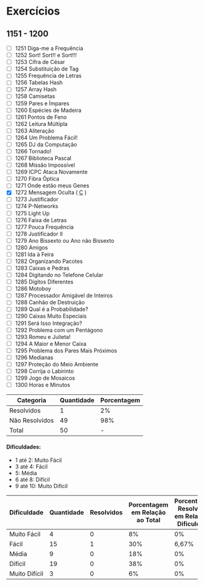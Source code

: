 # Exercícios
## 1151 - 1200

- [ ] 1251	Diga-me a Frequência
- [ ] 1252	Sort! Sort!! e Sort!!!
- [ ] 1253	Cifra de César
- [ ] 1254	Substituição de Tag
- [ ] 1255	Frequência de Letras
- [ ] 1256	Tabelas Hash
- [ ] 1257	Array Hash
- [ ] 1258	Camisetas
- [ ] 1259	Pares e Ímpares
- [ ] 1260	Espécies de Madeira
- [ ] 1261	Pontos de Feno
- [ ] 1262	Leitura Múltipla
- [ ] 1263	Aliteração
- [ ] 1264	Um Problema Fácil!
- [ ] 1265	DJ da Computação
- [ ] 1266	Tornado!
- [ ] 1267	Biblioteca Pascal
- [ ] 1268	Missão Impossível
- [ ] 1269	ICPC Ataca Novamente
- [ ] 1270	Fibra Óptica
- [ ] 1271	Onde estão meus Genes
- [x] 1272	Mensagem Oculta ( [C](https://github.com/thiagoeletronicag7/BeeCrowd/blob/main/C%C3%B3digos/1251%20-%201300/1272%20-%20Mensagem%20Oculta/1272%20-%20Mensagem%20Oculta.c) )
- [ ] 1273	Justificador
- [ ] 1274	P-Networks
- [ ] 1275	Light Up
- [ ] 1276	Faixa de Letras
- [ ] 1277	Pouca Frequência
- [ ] 1278	Justificador II
- [ ] 1279	Ano Bissexto ou Ano não Bissexto
- [ ] 1280	Amigos
- [ ] 1281	Ida à Feira
- [ ] 1282	Organizando Pacotes
- [ ] 1283	Caixas e Pedras
- [ ] 1284	Digitando no Telefone Celular
- [ ] 1285	Dígitos Diferentes
- [ ] 1286	Motoboy
- [ ] 1287	Processador Amigável de Inteiros
- [ ] 1288	Canhão de Destruição
- [ ] 1289	Qual é a Probabilidade?
- [ ] 1290	Caixas Muito Especiais
- [ ] 1291	Será Isso Integração?
- [ ] 1292	Problema com um Pentágono
- [ ] 1293	Romeu e Julieta!
- [ ] 1294	A Maior e Menor Caixa
- [ ] 1295	Problema dos Pares Mais Próximos
- [ ] 1296	Medianas
- [ ] 1297	Proteção do Meio Ambiente
- [ ] 1298	Corrija o Labirinto
- [ ] 1299	Jogo de Mosaicos
- [ ] 1300	Horas e Minutos

| Categoria  | Quantidade | Porcentagem |
| ------------- | ------------- | ------------- |
| Resolvidos | 1 | 2% |
| Não Resolvidos  | 49 | 98% |
| Total  | 50 | - |

#### Dificuldades:
- 1 até 2: Muito Fácil
- 3 até 4: Fácil
- 5: Média
- 6 até 8: Difícil
- 9 até 10: Muito Difícil

| Dificuldade | Quantidade | Resolvidos | Porcentagem em Relação ao Total | Porcentagem Resolvidos em Relação à Dificuldade|
| ------------- | ------------- | ------------- | ------------- | ------------- |
| Muito Fácil | 4 | 0 | 8% | 0% |
| Fácil | 15 | 1 | 30% | 6,67% |
| Média | 9 | 0 | 18% | 0% |
| Difícil | 19 | 0 | 38% | 0% |
| Muito Difícil | 3 | 0 | 6% | 0% |



